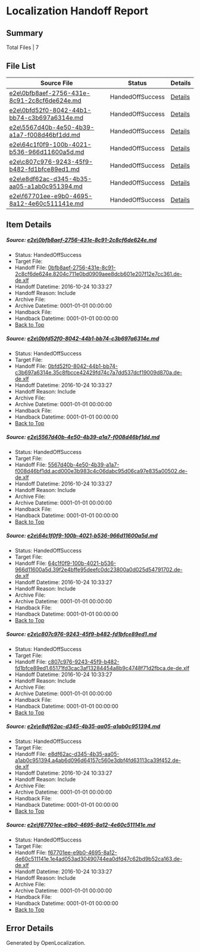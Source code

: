 # <a name='report-top'></a> Localization Handoff Report

## Summary
 Total Files | 7

## File List
 Source File | Status | Details 
 ----------- | ------ | ------- 
 [e2e\0bfb8aef-2756-431e-8c91-2c8cf6de624e.md](https://github.com/OpenLocalizationTestOrg/ol-test0/blob/d766dd5e9d408fe7d9eee9dfddfbb088a7593c02/e2e/0bfb8aef-2756-431e-8c91-2c8cf6de624e.md) | HandedOffSuccess | [Details](#33c47ae1706eda6354080d4c7efe758e9e1b9fbd1)
 [e2e\0bfd52f0-8042-44b1-bb74-c3b697a6314e.md](https://github.com/OpenLocalizationTestOrg/ol-test0/blob/d766dd5e9d408fe7d9eee9dfddfbb088a7593c02/e2e/0bfd52f0-8042-44b1-bb74-c3b697a6314e.md) | HandedOffSuccess | [Details](#3bb51e1bde1fe1515a06c5da0617689ecba2a4d92)
 [e2e\5567d40b-4e50-4b39-a1a7-f008d46bf1dd.md](https://github.com/OpenLocalizationTestOrg/ol-test0/blob/d766dd5e9d408fe7d9eee9dfddfbb088a7593c02/e2e/5567d40b-4e50-4b39-a1a7-f008d46bf1dd.md) | HandedOffSuccess | [Details](#cb5c6359a63c7dfddb67a87dd6278dd6804556d83)
 [e2e\64c1f0f9-100b-4021-b536-966d11600a5d.md](https://github.com/OpenLocalizationTestOrg/ol-test0/blob/d766dd5e9d408fe7d9eee9dfddfbb088a7593c02/e2e/64c1f0f9-100b-4021-b536-966d11600a5d.md) | HandedOffSuccess | [Details](#568cd6c1202e6a9f2ff6d0666e79d874ee7c2f234)
 [e2e\c807c976-9243-45f9-b482-fd1bfce89ed1.md](https://github.com/OpenLocalizationTestOrg/ol-test0/blob/d766dd5e9d408fe7d9eee9dfddfbb088a7593c02/e2e/c807c976-9243-45f9-b482-fd1bfce89ed1.md) | HandedOffSuccess | [Details](#23639cb306e4a914c6310377349d5ca2b7bc90035)
 [e2e\e8df62ac-d345-4b35-aa05-a1ab0c951394.md](https://github.com/OpenLocalizationTestOrg/ol-test0/blob/d766dd5e9d408fe7d9eee9dfddfbb088a7593c02/e2e/e8df62ac-d345-4b35-aa05-a1ab0c951394.md) | HandedOffSuccess | [Details](#aee16c64f6b2f37f65e704d8b7ef1d8421d570656)
 [e2e\f67701ee-e9b0-4695-8a12-4e60c511141e.md](https://github.com/OpenLocalizationTestOrg/ol-test0/blob/d766dd5e9d408fe7d9eee9dfddfbb088a7593c02/e2e/f67701ee-e9b0-4695-8a12-4e60c511141e.md) | HandedOffSuccess | [Details](#aa6ba0d2ab51379d85a01b2f3192a21141889d4a7)

## Item Details
##### <a name='33c47ae1706eda6354080d4c7efe758e9e1b9fbd1'></a> Source: [e2e\0bfb8aef-2756-431e-8c91-2c8cf6de624e.md](https://github.com/OpenLocalizationTestOrg/ol-test0/blob/d766dd5e9d408fe7d9eee9dfddfbb088a7593c02/e2e/0bfb8aef-2756-431e-8c91-2c8cf6de624e.md)
* Status: HandedOffSuccess
* Target File: 
* Handoff File: [0bfb8aef-2756-431e-8c91-2c8cf6de624e.8204c711e0bd0909aee8dcb601e207f12e7cc361.de-de.xlf](https://github.com/OpenLocalizationTestOrg/ol-test0-handoff/blob/2c99cb4101d0f7f09383bf6699d64a7b5dbbc957/ol-handoff/OpenLocalizationTestOrg/ol-test0-dede/qimu/ht/0bfb8aef-2756-431e-8c91-2c8cf6de624e.8204c711e0bd0909aee8dcb601e207f12e7cc361.de-de.xlf)
* Handoff Datetime: 2016-10-24 10:33:27
* Handoff Reason: Include
* Archive File: 
* Archive Datetime: 0001-01-01 00:00:00
* Handback File: 
* Handback Datetime: 0001-01-01 00:00:00
* [Back to Top](#report-top)

##### <a name='3bb51e1bde1fe1515a06c5da0617689ecba2a4d92'></a> Source: [e2e\0bfd52f0-8042-44b1-bb74-c3b697a6314e.md](https://github.com/OpenLocalizationTestOrg/ol-test0/blob/d766dd5e9d408fe7d9eee9dfddfbb088a7593c02/e2e/0bfd52f0-8042-44b1-bb74-c3b697a6314e.md)
* Status: HandedOffSuccess
* Target File: 
* Handoff File: [0bfd52f0-8042-44b1-bb74-c3b697a6314e.35c8fbcce42429fd74c7a7dd537dcf19009d870a.de-de.xlf](https://github.com/OpenLocalizationTestOrg/ol-test0-handoff/blob/2c99cb4101d0f7f09383bf6699d64a7b5dbbc957/ol-handoff/OpenLocalizationTestOrg/ol-test0-dede/qimu/ht/0bfd52f0-8042-44b1-bb74-c3b697a6314e.35c8fbcce42429fd74c7a7dd537dcf19009d870a.de-de.xlf)
* Handoff Datetime: 2016-10-24 10:33:27
* Handoff Reason: Include
* Archive File: 
* Archive Datetime: 0001-01-01 00:00:00
* Handback File: 
* Handback Datetime: 0001-01-01 00:00:00
* [Back to Top](#report-top)

##### <a name='cb5c6359a63c7dfddb67a87dd6278dd6804556d83'></a> Source: [e2e\5567d40b-4e50-4b39-a1a7-f008d46bf1dd.md](https://github.com/OpenLocalizationTestOrg/ol-test0/blob/d766dd5e9d408fe7d9eee9dfddfbb088a7593c02/e2e/5567d40b-4e50-4b39-a1a7-f008d46bf1dd.md)
* Status: HandedOffSuccess
* Target File: 
* Handoff File: [5567d40b-4e50-4b39-a1a7-f008d46bf1dd.acd000e3b983c4c06dabc95d06ca97e835a00502.de-de.xlf](https://github.com/OpenLocalizationTestOrg/ol-test0-handoff/blob/2c99cb4101d0f7f09383bf6699d64a7b5dbbc957/ol-handoff/OpenLocalizationTestOrg/ol-test0-dede/qimu/ht/5567d40b-4e50-4b39-a1a7-f008d46bf1dd.acd000e3b983c4c06dabc95d06ca97e835a00502.de-de.xlf)
* Handoff Datetime: 2016-10-24 10:33:27
* Handoff Reason: Include
* Archive File: 
* Archive Datetime: 0001-01-01 00:00:00
* Handback File: 
* Handback Datetime: 0001-01-01 00:00:00
* [Back to Top](#report-top)

##### <a name='568cd6c1202e6a9f2ff6d0666e79d874ee7c2f234'></a> Source: [e2e\64c1f0f9-100b-4021-b536-966d11600a5d.md](https://github.com/OpenLocalizationTestOrg/ol-test0/blob/d766dd5e9d408fe7d9eee9dfddfbb088a7593c02/e2e/64c1f0f9-100b-4021-b536-966d11600a5d.md)
* Status: HandedOffSuccess
* Target File: 
* Handoff File: [64c1f0f9-100b-4021-b536-966d11600a5d.39f2e4bffe95deefc0dc23800a0d025d54791702.de-de.xlf](https://github.com/OpenLocalizationTestOrg/ol-test0-handoff/blob/2c99cb4101d0f7f09383bf6699d64a7b5dbbc957/ol-handoff/OpenLocalizationTestOrg/ol-test0-dede/qimu/ht/64c1f0f9-100b-4021-b536-966d11600a5d.39f2e4bffe95deefc0dc23800a0d025d54791702.de-de.xlf)
* Handoff Datetime: 2016-10-24 10:33:27
* Handoff Reason: Include
* Archive File: 
* Archive Datetime: 0001-01-01 00:00:00
* Handback File: 
* Handback Datetime: 0001-01-01 00:00:00
* [Back to Top](#report-top)

##### <a name='23639cb306e4a914c6310377349d5ca2b7bc90035'></a> Source: [e2e\c807c976-9243-45f9-b482-fd1bfce89ed1.md](https://github.com/OpenLocalizationTestOrg/ol-test0/blob/d766dd5e9d408fe7d9eee9dfddfbb088a7593c02/e2e/c807c976-9243-45f9-b482-fd1bfce89ed1.md)
* Status: HandedOffSuccess
* Target File: 
* Handoff File: [c807c976-9243-45f9-b482-fd1bfce89ed1.65171fd3cac3af13284454a8b9c4748f71d2fbca.de-de.xlf](https://github.com/OpenLocalizationTestOrg/ol-test0-handoff/blob/2c99cb4101d0f7f09383bf6699d64a7b5dbbc957/ol-handoff/OpenLocalizationTestOrg/ol-test0-dede/qimu/ht/c807c976-9243-45f9-b482-fd1bfce89ed1.65171fd3cac3af13284454a8b9c4748f71d2fbca.de-de.xlf)
* Handoff Datetime: 2016-10-24 10:33:27
* Handoff Reason: Include
* Archive File: 
* Archive Datetime: 0001-01-01 00:00:00
* Handback File: 
* Handback Datetime: 0001-01-01 00:00:00
* [Back to Top](#report-top)

##### <a name='aee16c64f6b2f37f65e704d8b7ef1d8421d570656'></a> Source: [e2e\e8df62ac-d345-4b35-aa05-a1ab0c951394.md](https://github.com/OpenLocalizationTestOrg/ol-test0/blob/d766dd5e9d408fe7d9eee9dfddfbb088a7593c02/e2e/e8df62ac-d345-4b35-aa05-a1ab0c951394.md)
* Status: HandedOffSuccess
* Target File: 
* Handoff File: [e8df62ac-d345-4b35-aa05-a1ab0c951394.a4ab6d096d64157c560e3dbf4fd63113ca39f452.de-de.xlf](https://github.com/OpenLocalizationTestOrg/ol-test0-handoff/blob/2c99cb4101d0f7f09383bf6699d64a7b5dbbc957/ol-handoff/OpenLocalizationTestOrg/ol-test0-dede/qimu/ht/e8df62ac-d345-4b35-aa05-a1ab0c951394.a4ab6d096d64157c560e3dbf4fd63113ca39f452.de-de.xlf)
* Handoff Datetime: 2016-10-24 10:33:27
* Handoff Reason: Include
* Archive File: 
* Archive Datetime: 0001-01-01 00:00:00
* Handback File: 
* Handback Datetime: 0001-01-01 00:00:00
* [Back to Top](#report-top)

##### <a name='aa6ba0d2ab51379d85a01b2f3192a21141889d4a7'></a> Source: [e2e\f67701ee-e9b0-4695-8a12-4e60c511141e.md](https://github.com/OpenLocalizationTestOrg/ol-test0/blob/d766dd5e9d408fe7d9eee9dfddfbb088a7593c02/e2e/f67701ee-e9b0-4695-8a12-4e60c511141e.md)
* Status: HandedOffSuccess
* Target File: 
* Handoff File: [f67701ee-e9b0-4695-8a12-4e60c511141e.1e4ad053ad30490744ea0dfd47c62bd9b52ca163.de-de.xlf](https://github.com/OpenLocalizationTestOrg/ol-test0-handoff/blob/2c99cb4101d0f7f09383bf6699d64a7b5dbbc957/ol-handoff/OpenLocalizationTestOrg/ol-test0-dede/qimu/ht/f67701ee-e9b0-4695-8a12-4e60c511141e.1e4ad053ad30490744ea0dfd47c62bd9b52ca163.de-de.xlf)
* Handoff Datetime: 2016-10-24 10:33:27
* Handoff Reason: Include
* Archive File: 
* Archive Datetime: 0001-01-01 00:00:00
* Handback File: 
* Handback Datetime: 0001-01-01 00:00:00
* [Back to Top](#report-top)


## Error Details

Generated by OpenLocalization.
